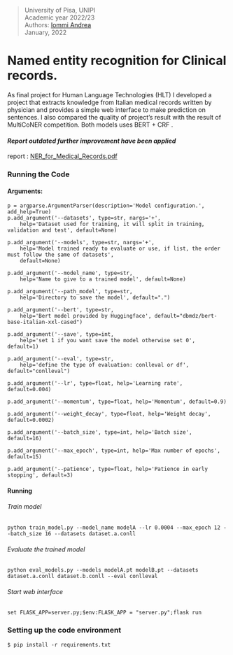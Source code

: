 > University of Pisa, UNIPI \
> Academic year 2022/23 \
> Authors: [Iommi Andrea](https://github.com/jacons) \
> January, 2022
> 
# Named entity recognition for Clinical records.

As final project for Human Language Technologies (HLT) I developed a project that extracts knowledge from Italian medical records written by physician and provides a simple web interface to make prediction on sentences. I also compared the quality of project’s result with the  result of MultiCoNER competition. Both models uses BERT + CRF .

#### *Report outdated further improvement have been applied*

report : [NER_for_Medical_Records.pdf](https://github.com/jacons/NERMedicalRecords/files/10427990/NER_for_Medical_Records.pdf)


### Running the Code

#### Arguments:
```
p = argparse.ArgumentParser(description='Model configuration.', add_help=True)
p.add_argument('--datasets', type=str, nargs='+',
    help='Dataset used for training, it will split in training, validation and test', default=None)
    
p.add_argument('--models', type=str, nargs='+',
    help='Model trained ready to evaluate or use, if list, the order must follow the same of datasets',
    default=None)
    
p.add_argument('--model_name', type=str,
    help='Name to give to a trained model', default=None)
    
p.add_argument('--path_model', type=str,
    help='Directory to save the model', default=".")
    
p.add_argument('--bert', type=str,
    help='Bert model provided by Huggingface', default="dbmdz/bert-base-italian-xxl-cased")

p.add_argument('--save', type=int,
    help='set 1 if you want save the model otherwise set 0', default=1)

p.add_argument('--eval', type=str,
    help='define the type of evaluation: conlleval or df', default="conlleval")
    
p.add_argument('--lr', type=float, help='Learning rate', default=0.004)
    
p.add_argument('--momentum', type=float, help='Momentum', default=0.9)
    
p.add_argument('--weight_decay', type=float, help='Weight decay', default=0.0002)
    
p.add_argument('--batch_size', type=int, help='Batch size', default=16)
    
p.add_argument('--max_epoch', type=int, help='Max number of epochs', default=15)
    
p.add_argument('--patience', type=float, help='Patience in early stopping', default=3)
``` 

#### Running 

###### Train model
```
python train_model.py --model_name modelA --lr 0.0004 --max_epoch 12 --batch_size 16 --datasets dataset.a.conll
```

###### Evaluate the trained model
```
python eval_models.py --models modelA.pt modelB.pt --datasets dataset.a.conll dataset.b.conll --eval conlleval
```


###### Start web interface

```
set FLASK_APP=server.py;$env:FLASK_APP = "server.py";flask run
```
### Setting up the code environment

```
$ pip install -r requirements.txt
```
